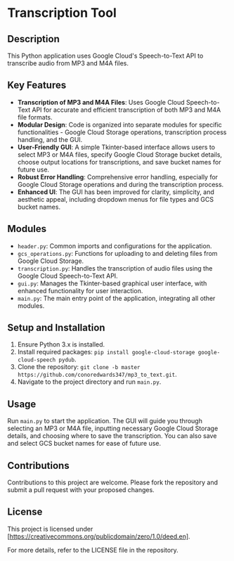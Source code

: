 # Transcription Tool

## Description
This Python application uses Google Cloud's Speech-to-Text API to transcribe audio from MP3 and M4A files.

## Key Features
- **Transcription of MP3 and M4A Files**: Uses Google Cloud Speech-to-Text API for accurate and efficient transcription of both MP3 and M4A file formats.
- **Modular Design**: Code is organized into separate modules for specific functionalities - Google Cloud Storage operations, transcription process handling, and the GUI.
- **User-Friendly GUI**: A simple Tkinter-based interface allows users to select MP3 or M4A files, specify Google Cloud Storage bucket details, choose output locations for transcriptions, and save bucket names for future use.
- **Robust Error Handling**: Comprehensive error handling, especially for Google Cloud Storage operations and during the transcription process.
- **Enhanced UI**: The GUI has been improved for clarity, simplicity, and aesthetic appeal, including dropdown menus for file types and GCS bucket names.

## Modules
- `header.py`: Common imports and configurations for the application.
- `gcs_operations.py`: Functions for uploading to and deleting files from Google Cloud Storage.
- `transcription.py`: Handles the transcription of audio files using the Google Cloud Speech-to-Text API.
- `gui.py`: Manages the Tkinter-based graphical user interface, with enhanced functionality for user interaction.
- `main.py`: The main entry point of the application, integrating all other modules.

## Setup and Installation
1. Ensure Python 3.x is installed.
2. Install required packages: `pip install google-cloud-storage google-cloud-speech pydub`.
3. Clone the repository: `git clone -b master https://github.com/conoredwards347/mp3_to_text.git`.
4. Navigate to the project directory and run `main.py`.

## Usage
Run `main.py` to start the application. The GUI will guide you through selecting an MP3 or M4A file, inputting necessary Google Cloud Storage details, and choosing where to save the transcription. You can also save and select GCS bucket names for ease of future use.

## Contributions
Contributions to this project are welcome. Please fork the repository and submit a pull request with your proposed changes.

## License
This project is licensed under [https://creativecommons.org/publicdomain/zero/1.0/deed.en].

For more details, refer to the LICENSE file in the repository.
